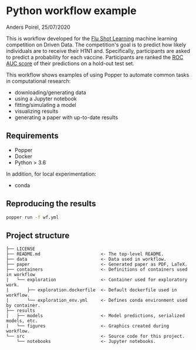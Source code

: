 # Python workflow example

Anders Poirel,  25/07/2020

This is workflow developed for the [Flu Shot Learning](https://www.drivendata.org/competitions/66/flu-shot-learning/) 
machine learning competition on Driven Data. The competition's goal is to predict how
 likely individuals are to receive their H1N1 and. Specifically, participants are asked 
 to predict a probability for each vaccine. Participants are ranked the 
 [ROC AUC score](https://en.wikipedia.org/wiki/Receiver_operating_characteristic) of their
  predictions on a hold-out test set.

This workflow shows examples of using Popper to automate common tasks in computational research:
- downloading/generating data
- using a Jupyter notebook
- fitting/simulating a model
- visualizing results
- generating a paper with up-to-date results

##  Requirements

- Popper
- Docker
- Python > 3.6

In addition, for local experimentation:
- conda


## Reproducing the results

```sh
popper run -f wf.yml
```

## Project structure

```
├── LICENSE
├── README.md                       <- The top-level README.
├── data                            <- Data used in workflow.
├── paper                           <- Generated paper as PDF, LaTeX.
├── containers                      <- Definitions of containers used in workflow
|   └── exploration                 <- Container used for exploratory work. 
|       ├── exploration.dockerfile  <- Default dockerfile used in workflow.
|       └── exploration_env.yml     <- Defines conda environment used by container.
├── results
|   ├── models                      <- Model predictions, serialized models, etc.        
|   └── figures                     <- Graphics created during workflow.
└── src                             <- Source code for this project.
    └── notebooks                   <- Jupyter notebooks.
```
